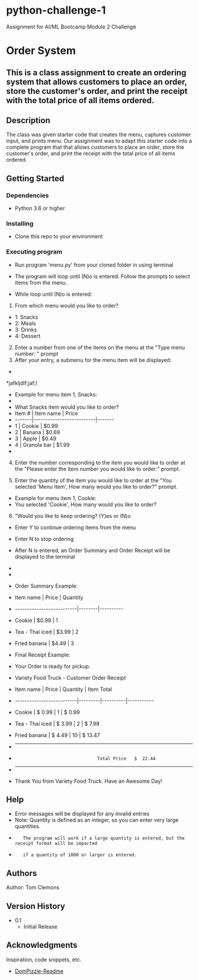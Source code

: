 # python-challenge-1
Assignment for AI/ML Bootcamp Module 2 Challenge
# Order System

This is a class assignment to create an ordering system that allows customers to place an order, store the customer's order, and print the receipt with the total price of all items ordered.
---------------------------------------------------------------------

## Description

The class was given starter code that creates the menu, captures customer input, and prints menu.  Our assignment was to adapt this starter code into a complete program that that allows customers to place an order, store the customer's order, and print the receipt with the total price of all items ordered.

## Getting Started

### Dependencies

- Python 3.6 or higher

### Installing

- Clone this repo to your environment

### Executing program

- Run program 'menu.py' from your cloned folder in using terminal
- The program will loop until (N)o is entered.  Follow the prompts to select items from the menu.

- While loop until (N)o is entered:
1. From which menu would you like to order?
  - 1: Snacks
  - 2: Meals
  - 3: Drinks
  - 4: Dessert
2. Enter a number from one of the items on the menu at the "Type menu number: " prompt
3. After your entry, a submenu for the menu item will be displayed:
*
*jafkljdlf;jaf;l
* Example for menu item 1, Snacks:
*
* What Snacks item would you like to order?
* Item # | Item name                | Price
* -------|--------------------------|-------
* 1      | Cookie                   | $0.99
* 2      | Banana                   | $0.69
* 3      | Apple                    | $0.49
* 4      | Granola bar              | $1.99
*
4. Enter the number corresponding to the item you would like to order at the "Please enter the item number you would like to order:" prompt.

5. Enter the quantity of the item you would like to order at the "You selected 'Menu Item', How many would you like to order?" prompt.

* Example for menu item 1, Cookie:
*  You selected 'Cookie', How many would you like to order?

6. "Would you like to keep ordering? (Y)es or (N)o
*  Enter Y to continue ordering items from the menu
*  Enter N to stop ordering

* After N is entered, an Order Summary and Order Receipt will be displayed to the terminal
* 
*
* Order Summary Example: 
* Item name                 | Price  | Quantity
* --------------------------|--------|----------
* Cookie                    | $0.99  | 1
* Tea - Thai iced           | $3.99  | 2
* Fried banana              | $4.49  | 3

* Final Receipt Example:

* Your Order is ready for pickup.

* Variety Food Truck - Customer Order Receipt

* Item name                 | Price   | Quantity | Item Total
* --------------------------|---------|----------|-----------
* Cookie                    | $ 0.99  |      1   | $   0.99
* Tea - Thai iced           | $ 3.99  |      2   | $   7.98
* Fried banana              | $ 4.49  |     10   | $  13.47
* ------------------------------------------------------------

*                                    Total Price   $  22.44

* ------------------------------------------------------------

* Thank You from Variety Food Truck.  Have an Awesome Day!


## Help

* Error messages will be displayed for any invalid entries
* Note:  Quantity is defined as an integer, so you can enter very large quantities.
*        The program will work if a large quantity is entered, but the receipt format will be impacted
*        if a quantity of 1000 or larger is entered.

## Authors

Author:  Tom Clemons

## Version History

* 0.1
    * Initial Release

## Acknowledgments

Inspiration, code snippets, etc.
* [DomPizzie-Readme](https://gist.github.com/DomPizzie/7a5ff55ffa9081f2de27c315f5018afc)
